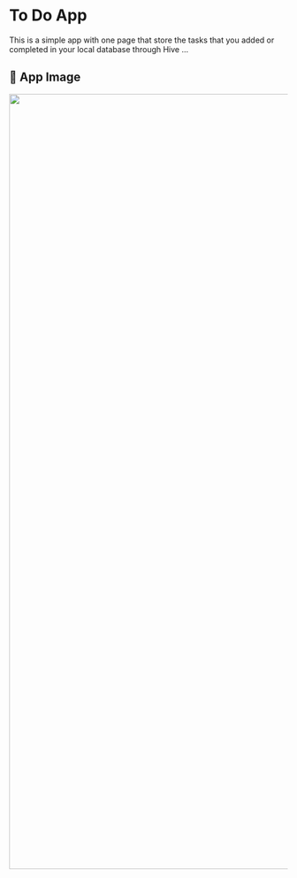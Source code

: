 # To Do App

This is a simple app with one page that store the tasks that you added or completed in your local database through Hive ...

## 📸 App Image
<img src="https://github.com/AhmedRamy20/To-Do/assets/103888249/569ffaf8-1eb5-4caf-a3e0-9a126cdf3f03" width=700 height=1400>
